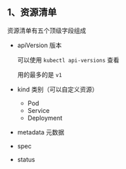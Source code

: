 ## 1、资源清单

资源清单有五个顶级字段组成

+ apiVersion 版本

	可以使用 `kubectl api-versions` 查看

	用的最多的是 `v1` 

+ kind 类别（可以自定义资源）

	+ Pod
	+ Service
	+ Deployment

+ metadata 元数据

+ spec

+ status



